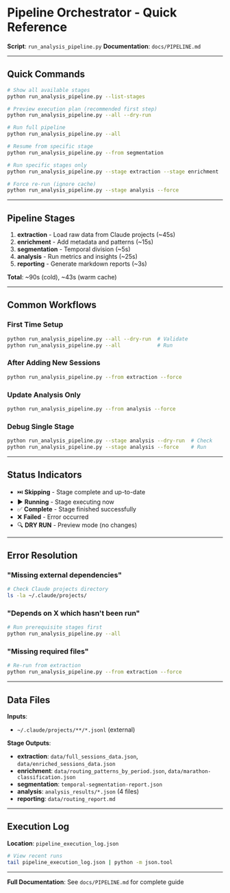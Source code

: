 # Pipeline Orchestrator - Quick Reference

**Script**: `run_analysis_pipeline.py`
**Documentation**: `docs/PIPELINE.md`

---

## Quick Commands

```bash
# Show all available stages
python run_analysis_pipeline.py --list-stages

# Preview execution plan (recommended first step)
python run_analysis_pipeline.py --all --dry-run

# Run full pipeline
python run_analysis_pipeline.py --all

# Resume from specific stage
python run_analysis_pipeline.py --from segmentation

# Run specific stages only
python run_analysis_pipeline.py --stage extraction --stage enrichment

# Force re-run (ignore cache)
python run_analysis_pipeline.py --stage analysis --force
```

---

## Pipeline Stages

1. **extraction** - Load raw data from Claude projects (~45s)
2. **enrichment** - Add metadata and patterns (~15s)
3. **segmentation** - Temporal division (~5s)
4. **analysis** - Run metrics and insights (~25s)
5. **reporting** - Generate markdown reports (~3s)

**Total**: ~90s (cold), ~43s (warm cache)

---

## Common Workflows

### First Time Setup
```bash
python run_analysis_pipeline.py --all --dry-run  # Validate
python run_analysis_pipeline.py --all            # Run
```

### After Adding New Sessions
```bash
python run_analysis_pipeline.py --from extraction --force
```

### Update Analysis Only
```bash
python run_analysis_pipeline.py --from analysis --force
```

### Debug Single Stage
```bash
python run_analysis_pipeline.py --stage analysis --dry-run  # Check
python run_analysis_pipeline.py --stage analysis --force    # Run
```

---

## Status Indicators

- ⏭️  **Skipping** - Stage complete and up-to-date
- ▶️  **Running** - Stage executing now
- ✅ **Complete** - Stage finished successfully
- ❌ **Failed** - Error occurred
- 🔍 **DRY RUN** - Preview mode (no changes)

---

## Error Resolution

### "Missing external dependencies"
```bash
# Check Claude projects directory
ls -la ~/.claude/projects/
```

### "Depends on X which hasn't been run"
```bash
# Run prerequisite stages first
python run_analysis_pipeline.py --all
```

### "Missing required files"
```bash
# Re-run from extraction
python run_analysis_pipeline.py --from extraction --force
```

---

## Data Files

**Inputs**:
- `~/.claude/projects/**/*.jsonl` (external)

**Stage Outputs**:
- **extraction**: `data/full_sessions_data.json`, `data/enriched_sessions_data.json`
- **enrichment**: `data/routing_patterns_by_period.json`, `data/marathon-classification.json`
- **segmentation**: `temporal-segmentation-report.json`
- **analysis**: `analysis_results/*.json` (4 files)
- **reporting**: `data/routing_report.md`

---

## Execution Log

**Location**: `pipeline_execution_log.json`

```bash
# View recent runs
tail pipeline_execution_log.json | python -m json.tool
```

---

**Full Documentation**: See `docs/PIPELINE.md` for complete guide
